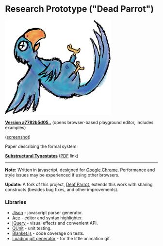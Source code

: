# Research Prototype ("Dead Parrot") #
![Dead Parrot](https://raw.githubusercontent.com/fmilitao/dead-parrot/master/dp.png)

**[Version a7782b5d05..](https://cdn.rawgit.com/fmilitao/dead-parrot/a7782b5d053187214402e341aa2f52730c45126f/prototype/editor.html)** (opens browser-based playground editor, includes examples)

([screenshot](https://raw.githubusercontent.com/fmilitao/dead-parrot/master/screenshot.png))

Paper describing the formal system:

**[Substructural Typestates](http://dx.doi.org/10.1145/2541568.2541574)** ([PDF](http://www.cs.cmu.edu/~foliveir/papers/plpv14-paper.pdf) link)


---


**Note:** Written in javascript, designed for [Google Chrome](http://chrome.google.com). Performance and style issues may be experienced if using other browsers.

**Update:** A fork of this project, [Deaf Parrot](https://github.com/fmilitao/deaf-parrot), extends this work with sharing constructs (besides bug fixes, and other improvements).

### Libraries ###

  * [Jison](http://zaach.github.com/jison/) - javascript parser generator.
  * [Ace](http://ace.ajax.org/index.html) - editor and syntax highlighter.
  * [jQuery](http://jquery.com/) - visual effects and convenient API.
  * [QUnit](http://qunitjs.com/) - unit testing.
  * [Blanket.js](http://blanketjs.org/) - code coverage on tests.
  * [Loading gif generator](http://ajaxload.info/) - for the little animation gif.
